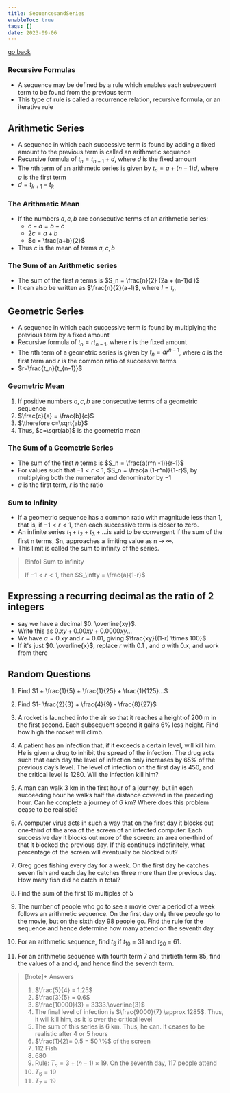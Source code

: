 ```yaml
---
title: SequencesandSeries
enableToc: true
tags: []
date: 2023-09-06
---
```


[go back](archive/11Subjects/11Methods.md)

### Recursive Formulas
- A sequence may be defined by a rule which enables each subsequent term to be found from the previous term
- This type of rule is called a recurrence relation, recursive formula, or an iterative rule

## Arithmetic Series
- A sequence in which each successive term is found by adding a fixed amount to the previous term is called an arithmetic sequence
- Recursive formula of $t_n = t_{n-1} + d$, where $d$ is the fixed amount
- The $n$th term of an arithmetic series is given by $t_n = a+(n-1)d$, where $a$ is the first term
- $d = t_{k+1}-t_k$
### The Arithmetic Mean
- If the numbers $a,c,b$ are consecutive terms of an arithmetic series:
	- $c-a = b-c$
	- $2c = a+b$
	- $c = \frac{a+b}{2}$
- Thus $c$ is the mean of terms $a,c,b$
### The Sum of an Arithmetic series
- The sum of the first $n$ terms is $S_n = \frac{n}{2} (2a + (n-1)d )$
- It can also be written as $\frac{n}{2}(a+l)$, where $l=t_n$

## Geometric Series
- A sequence in which each successive term is found by multiplying the previous term by a fixed amount
- Recursive formula of $t_n = rt_{n-1}$, where $r$ is the fixed amount
- The $n$th term of a geometric series is given by $t_n = ar^{n-1}$, where $a$ is the first term and $r$ is the common ratio of successive terms
- $r=\frac{t_n}{t_{n-1}}$

### Geometric Mean
1. If positive numbers $a,c,b$ are consecutive terms of a geometric sequence
2. $\frac{c}{a} = \frac{b}{c}$
3. $\therefore c=\sqrt{ab}$ 
4. Thus, $c=\sqrt{ab}$ is the geometric mean

### The Sum of a Geometric Series
- The sum of the first $n$ terms is $S_n = \frac{a(r^n -1)}{r-1}$
- For values such that $-1 < r < 1$, $S_n = \frac{a (1-r^n)}{1-r}$, by multiplying both the numerator and denominator by $-1$ 
- $a$ is the first term, $r$ is the ratio

### Sum to Infinity
- If a geometric sequence has a common ratio with magnitude less than 1, that is, if $−1 < r < 1$, then each successive term is closer to zero. 
- An infinite series $t_1 + t_2 + t_3 + ...$is said to be convergent if the sum of the first n terms, Sn, approaches a limiting value as n → ∞.
- This limit is called the sum to infinity of the series.

> [!info] Sum to infinity
> 
> If $-1<r<1$, then $S_\infty = \frac{a}{1-r}$
> 


## Expressing a recurring decimal as the ratio of 2 integers
- say we have a decimal $0. \overline{xy}$. 
- Write this as $0.xy + 0.00xy + 0.0000xy...$
- We have $a = 0.xy$ and $r=0.01$, giving $\frac{xy}{(1-r) \times 100}$
- If it's just $0. \overline{x}$, replace $r$ with $0.1$ , and $a$ with $0.x$, and work from there

## Random Questions
1. Find $1 + \frac{1}{5} + \frac{1}{25} + \frac{1}{125}...$

2. Find $1- \frac{2}{3} + \frac{4}{9} - \frac{8}{27}$

3. A rocket is launched into the air so that it reaches a height of 200 m in the first second. Each subsequent second it gains 6% less height. Find how high the rocket will climb.

4. A patient has an infection that, if it exceeds a certain level, will kill him. He is given a drug to inhibit the spread of the infection. The drug acts such that each day the level of infection only increases by 65% of the previous day’s level. The level of infection on the first day is 450, and the critical level is 1280. Will the infection kill him?

5. A man can walk 3 km in the first hour of a journey, but in each succeeding hour he walks half the distance covered in the preceding hour. Can he complete a journey of 6 km? Where does this problem cease to be realistic?

6. A computer virus acts in such a way that on the first day it blocks out one-third of the area of the screen of an infected computer. Each successive day it blocks out more of the screen: an area one-third of that it blocked the previous day. If this continues indefinitely, what percentage of the screen will eventually be blocked out?

7. Greg goes fishing every day for a week. On the first day he catches seven fish and each day he catches three more than the previous day. How many fish did he catch in total?

8. Find the sum of the first 16 multiples of 5

9. The number of people who go to see a movie over a period of a week follows an arithmetic sequence. On the first day only three people go to the movie, but on the sixth day 98 people go. Find the rule for the sequence and hence determine how many attend on the seventh day.

10. For an arithmetic sequence, find $t_6$ if $t_{10}$ = 31 and $t_{20}$ = 61.

11. For an arithmetic sequence with fourth term 7 and thirtieth term 85, find the values of a and d, and hence find the seventh term.

> [!note]+ Answers
> 
> 1. $\frac{5}{4} = 1.25$
> 2. $\frac{3}{5} = 0.6$
> 3. $\frac{10000}{3} = 3333.\overline{3}$
> 4. The final level of infection is $\frac{9000}{7} \approx 1285$. Thus, it will kill him, as it is over the critical level
> 5. The sum of this series is $6$ km. Thus, he can. It ceases to be realistic after 4 or 5 hours
> 6. $\frac{1}{2}= 0.5 = 50 \%$ of the screen
> 7. 112 Fish
> 8. 680
> 9. Rule: $T_n = 3 + (n-1)\times 19$. On the seventh day, 117 people attend
> 10. $T_6 = 19$
> 11. $T_7 = 19$


